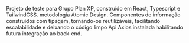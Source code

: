 Projeto de teste para Grupo Plan XP, construído em React, Typescript e TailwindCSS.
 metodologia Atomic Design.
Componentes de informação construídos com tipagem, tornando-os reutilizáveis, facilitando escalabilidade e  deixando o código limpo
Api Axios instalada habilitando futura integração ao back-end. 

